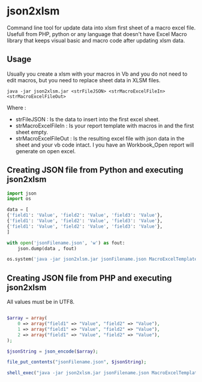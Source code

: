 
# json2xlsm
Command line tool for update data into xlsm first sheet of a macro excel file. 
Usefull from PHP, python or any language that doesn't have Excel Macro library that keeps visual basic and macro code after updating xlsm data.

## Usage

Usually you create a xlsm with your macros in Vb and you do not need to edit macros, but you need to replace sheet data in XLSM files.

```
java -jar json2xlsm.jar <strFileJSON> <strMacroExcelFileIn> <strMacroExcelFileOut>
```

Where : 

- strFileJSON : Is the data to insert into the first excel sheet.
- strMacroExcelFileIn : Is your report template with macros in and the first sheet empty.
- strMacroExcelFileOut : Is the resulting excel file with json data in the sheet and your vb code intact. I you have an Workbook_Open report will generate on open excel.

## Creating JSON file from Python and executing json2xlsm

```python
import json
import os

data = [
{'field1': 'Value', 'field2': 'Value', 'field3': 'Value'},
{'field1': 'Value', 'field2': 'Value', 'field3': 'Value'},
{'field1': 'Value', 'field2': 'Value', 'field3': 'Value'},
]

with open('jsonFilename.json', 'w') as fout:
    json.dump(data , fout)

os.system('java -jar json2xlsm.jar jsonFilename.json MacroExcelTemplateFile.xlsm MacroExcelFileOut.xlsm')

```

## Creating JSON file from PHP and executing json2xlsm

All values must be in UTF8.

```php

$array = array(
    0 => array("field1" => "Value", "field2" => "Value"),
    1 => array("field1" => "Value", "field2" => "Value"),
    2 => array("field1" => "Value", "field2" => "Value"),
);

$jsonString = json_encode($array);

file_put_contents("jsonFilename.json", $jsonString);

shell_exec("java -jar json2xlsm.jar jsonFilename.json MacroExcelTemplateFile.xlsm MacroExcelFileOut.xlsm");

```

